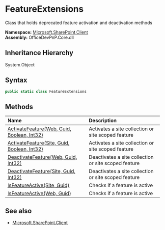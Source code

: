 # FeatureExtensions
Class that holds deprecated feature activation and deactivation methods  

**Namespace:** [Microsoft.SharePoint.Client](Microsoft.SharePoint.Client.md)  
**Assembly:** OfficeDevPnP.Core.dll  
## Inheritance Hierarchy
System.Object  
## Syntax
```C#
public static class FeatureExtensions
```
## Methods
|**Name**|**Description**|
|:-----|:-----|
| [ActivateFeature(Web, Guid, Boolean, Int32)](Microsoft.SharePoint.Client.FeatureExtensions.f271be19.md) | Activates a site collection or site scoped feature
| [ActivateFeature(Site, Guid, Boolean, Int32)](Microsoft.SharePoint.Client.FeatureExtensions.effd1d56.md) | Activates a site collection or site scoped feature
| [DeactivateFeature(Web, Guid, Int32)](Microsoft.SharePoint.Client.FeatureExtensions.6458f3d3.md) | Deactivates a site collection or site scoped feature
| [DeactivateFeature(Site, Guid, Int32)](Microsoft.SharePoint.Client.FeatureExtensions.7920b763.md) | Deactivates a site collection or site scoped feature
| [IsFeatureActive(Site, Guid)](Microsoft.SharePoint.Client.FeatureExtensions.cc2efbd1.md) | Checks if a feature is active
| [IsFeatureActive(Web, Guid)](Microsoft.SharePoint.Client.FeatureExtensions.f83ba9cd.md) | Checks if a feature is active
## See also
- [Microsoft.SharePoint.Client](Microsoft.SharePoint.Client.md)
